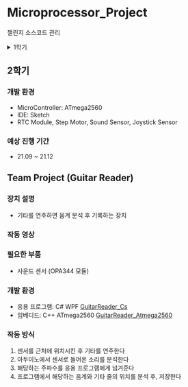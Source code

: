# Microprocessor_Project
챌린지 소스코드 관리

<details>
<summary>1학기</summary>

### 개발 환경
* MicroController: ATmega2560
* IDE: Sketch
* Interrupt / Timer, I2C
* LCD, WiFi, Bluetooth

### 진행 기간
* 21.03 ~ 21.07

## Team Project (Who Are You)
### 장치 설명
- 누군가 이 기계가 부착된 문이나 서랍을 열면 알람을 보내주는 장치

### 작동 영상
- https://www.youtube.com/watch?v=a5a6oeBi8YY
### 필요한 부품
* MC-38 자석 센서
* HC-06 블루투스 센서
* ESP8266 ESP-01 와이파이 모듈

### 개발 환경
* 서버: Java Spring [WhoAreYou_Spring](https://github.com/lcw3176/WhoAreYou_Spring)
* 어플리케이션: C# Xamarin [WhoAreYou_Xamarin](https://github.com/lcw3176/WhoAreYou_Xamarin)
* 임베디드: C++ ATmega2560 [WhoAreYou_ATmega2560](https://github.com/lcw3176/WhoAreYou_ATmega2560)

### 작동 방식
1. 어플을 통해 회원가입을 한다.
2. 블루투스를 통해 장치와 연결 후, 와이파이 연결을 세팅한다.
3. 자석이 떨어지면 장치는 서버로 알림을 보내고, 해당 유저에게 전송한다.(WebSocket)
4. 유저의 핸드폰에 등록된 Notification을 통해 알람이 울린다.

</details>

## 2학기
### 개발 환경
* MicroController: ATmega2560
* IDE: Sketch
* RTC Module, Step Motor, Sound Sensor, Joystick Sensor

### 예상 진행 기간
* 21.09 ~ 21.12

## Team Project (Guitar Reader)
### 장치 설명
- 기타를 연주하면 음계 분석 후 기록하는 장치

### 작동 영상

### 필요한 부품
- 사운드 센서 (OPA344 모듈)

### 개발 환경
- 응용 프로그램: C# WPF [GuitarReader_Cs](https://github.com/lcw3176/GuitarReader_Cs)
- 임베디드: C++ ATmega2560 [GuitarReader_Atmega2560](https://github.com/lcw3176/GuitarReader_Atmega2560)

### 작동 방식
1. 센서를 근처에 위치시킨 후 기타를 연주한다
2. 아두이노에서 센서로 들어온 소리를 분석한다
3. 해당하는 주파수를 응용 프로그램에게 넘겨준다
4. 프로그램에서 해당하는 음계와 기타 줄의 위치를 분석 후, 저장한다

